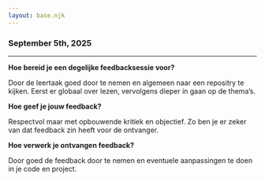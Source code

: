 ```yaml
---
layout: base.njk
---
```



### September 5th, 2025

---

**Hoe bereid je een degelijke feedbacksessie voor?**

Door de leertaak goed door te nemen en algemeen naar een repositry te kijken. Eerst er globaal over lezen, vervolgens dieper in gaan op de thema’s.

**Hoe geef je jouw feedback?**

Respectvol maar met opbouwende kritiek en objectief. Zo ben je er zeker van dat feedback zin heeft voor de ontvanger.

**Hoe verwerk je ontvangen feedback?**

Door goed de feedback door te nemen en eventuele aanpassingen te doen in je code en project.